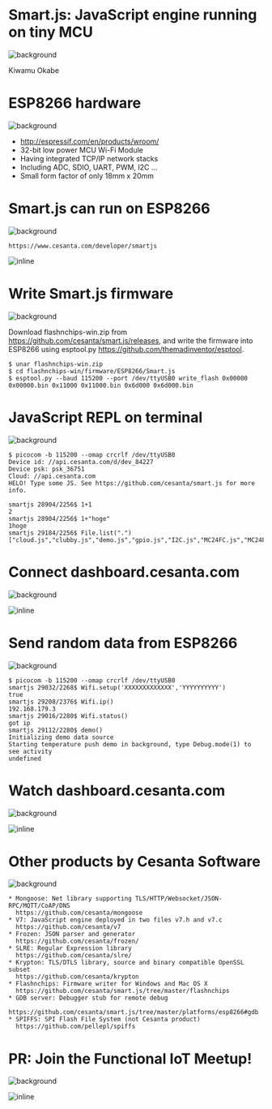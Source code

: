 # Smart.js: JavaScript engine running on tiny MCU
![background](img/smartjs_webpage.png)

Kiwamu Okabe

# ESP8266 hardware
![background](img/ESP-WROOM-02.png)

* http://espressif.com/en/products/wroom/
* 32-bit low power MCU Wi-Fi Module
* Having integrated TCP/IP network stacks
* Including ADC, SDIO, UART, PWM, I2C ...
* Small form factor of only 18mm x 20mm

# Smart.js can run on ESP8266
![background](img/ethernet_cables.png)

```
https://www.cesanta.com/developer/smartjs
```

![inline](draw/smartjs.png)

# Write Smart.js firmware
![background](img/memopad.png)

Download flashnchips-win.zip from https://github.com/cesanta/smart.js/releases, and write the firmware into ESP8266 using esptool.py https://github.com/themadinventor/esptool.

```
$ unar flashnchips-win.zip
$ cd flashnchips-win/firmware/ESP8266/Smart.js
$ esptool.py --baud 115200 --port /dev/ttyUSB0 write_flash 0x00000 0x00000.bin 0x11000 0x11000.bin 0x6d000 0x6d000.bin
```

# JavaScript REPL on terminal
![background](img/memopad.png)

```
$ picocom -b 115200 --omap crcrlf /dev/ttyUSB0
Device id: //api.cesanta.com/d/dev_84227 
Device psk: psk_36751 
Cloud: //api.cesanta.com 
HELO! Type some JS. See https://github.com/cesanta/smart.js for more info. 

smartjs 28904/2256$ 1+1
2
smartjs 28904/2256$ 1+"hoge"
1hoge
smartjs 29184/2256$ File.list(".")
["cloud.js","clubby.js","demo.js","gpio.js","I2C.js","MC24FC.js","MC24FC_test.js","MCP9808.js","MCP9808_test.js","MPL115A1.js","smart.js","swupdate.js","sys_rts.js","user.js","sys_config.json"]
```

# Connect dashboard.cesanta.com
![background](img/dashboard.png)

![inline](img/cesanta_dashboard1.png)

# Send random data from ESP8266
![background](img/memopad.png)

```
$ picocom -b 115200 --omap crcrlf /dev/ttyUSB0
smartjs 29032/2268$ Wifi.setup('XXXXXXXXXXXXX','YYYYYYYYYY')
true
smartjs 29208/2376$ Wifi.ip()
192.168.179.3
smartjs 29016/2280$ Wifi.status()
got ip
smartjs 29112/2280$ demo()
Initializing demo data source
Starting temperature push demo in background, type Debug.mode(1) to see activity
undefined
```

# Watch dashboard.cesanta.com
![background](img/dashboard2.png)

![inline](img/cesanta_dashboard2.png)

# Other products by Cesanta Software
![background](img/memopad.png)

```
* Mongoose: Net library supporting TLS/HTTP/Websocket/JSON-RPC/MQTT/CoAP/DNS
  https://github.com/cesanta/mongoose
* V7: JavaScript engine deployed in two files v7.h and v7.c
  https://github.com/cesanta/v7
* Frozen: JSON parser and generator
  https://github.com/cesanta/frozen/
* SLRE: Regular Expression library
  https://github.com/cesanta/slre/
* Krypton: TLS/DTLS library, source and binary compatible OpenSSL subset
  https://github.com/cesanta/krypton
* Flashnchips: Firmware writer for Windows and Mac OS X
  https://github.com/cesanta/smart.js/tree/master/flashnchips
* GDB server: Debugger stub for remote debug
  https://github.com/cesanta/smart.js/tree/master/platforms/esp8266#gdb
* SPIFFS: SPI Flash File System (not Cesanta product)
  https://github.com/pellepl/spiffs
```

# PR: Join the Functional IoT Meetup!
![background](img/beer.png)

![inline](img/fpiot_meetup.png)
